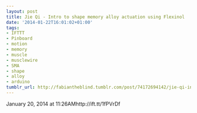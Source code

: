 ```yaml
---
layout: post
title: Jie Qi - Intro to shape memory alloy actuation using Flexinol
date: '2014-01-22T16:01:02+01:00'
tags:
- IFTTT
- Pinboard
- motion
- memory
- muscle
- musclewire
- SMA
- shape
- alloy
- arduino
tumblr_url: http://fabiantheblind.tumblr.com/post/74172694142/jie-qi-intro-to-shape-memory-alloy-actuation-using
---
```

January 20, 2014 at 11:26AMhttp://ift.tt/1fPVrDf
